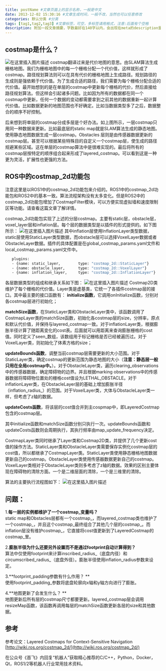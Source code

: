 ```yaml
---
title: postName #文章页面上的显示名称，一般是中文
date: 2013-12-02 15:30:16 #文章生成时间，一般不改，当然也可以任意修改
categories: 默认分类 #分类
tags: [tag1,tag2,tag3] #文章标签，可空，多标签请用格式，注意:后面有个空格
description: 附加一段文章摘要，字数最好在140字以内，会出现在meta的description里面
---
```


## costmap是什么？

![在这里插入图片描述](https://img-blog.csdnimg.cn/20200201191858626.png?x-oss-process=image/watermark,type_ZmFuZ3poZW5naGVpdGk,shadow_10,text_aHR0cHM6Ly9ibG9nLmNzZG4ubmV0L3Nob3VmZWk0MDM=,size_16,color_FFFFFF,t_70)
costmap翻译过来是代价地图的意思。由SLAM算法生成栅格地图。我们为栅格地图中的每一个栅格分配一个代价值，这样就形成了costmap。路径规划算法则可以在具有代价的栅格地图上生成路径。规划路径的生成则是强依赖于代价值。为了生成合适的路径，我们需要为每个栅格分配合适的代价值。最开始想到的是在单层的costmap中更新每个栅格的代价，然后直接给路径规划算法。但这样会引起诸多问题。比如因为所有的数据都在同一个costmap中更新，任何一个数据的变动都需要拿到之前其他的数据重新一起计算代价值。比如数据更新的地图范围也不好确定。比如当数据类型多了之后，数据整合的顺序不好控制。

后来想到将单层的costmap分成多层是个好办法。如上图所示，一层costmap只用同一种数据来更新。比如最底层的static map就是SLAM算法生成的静态地图。使用静态地图数据生成一层costmap。Obstacles 层则是由传感器数据更新的costmap层。甚至可以根据某些特殊目的自定义一个costmap层，使生成的路径规避某些区域。这在单层的costmap算法中是很难实现的。最后将所有的costmap层按特定的顺序组合起来形成了layered_costmap。可以看到这是一种更为灵活，扩展性也更强的方法。 

## ROS中的costmap_2d功能包
注意这里是以ROS1中的costmap_2d功能包来介绍的。ROS1中的costmap_2d功能包和ROS2中的基本一致。算法流程架构没有太多变化。但是ROS2中的costmap_2d功能包增加了CostmapFilter模块，可以方便实现虚拟墙和速度限制区等功能。请查看这篇文章了解详情。  



costmap_2d功能包实现了上述的分层costmap。主要有static层，obstacle层，voxel_layer层和inflation层。每个层的数据类型是以插件的形式提供的。如下图所示：
![在这里插入图片描述](https://img-blog.csdnimg.cn/20200202160112364.png)
其中inflation层使用InflationLayer类型数据，static层使用StaticLayer类型数据，而obstacle层可以选择VoxelLayer数据或者ObstacleLayer数据。插件的具体配置是在global_costmap_params.yaml文件和local_costmap_params.yaml文件中。

```bash
   plugins:
   - {name: static_layer,        type: "costmap_2d::StaticLayer"}
   - {name: obstacle_layer,      type: "costmap_2d::VoxelLayer"}
   - {name: inflation_layer,     type: "costmap_2d::InflationLayer"}
```

各层数据类型的组成和继承关系如下图：
![在这里插入图片描述](https://img-blog.csdnimg.cn/20200202164903843.png?x-oss-process=image/watermark,type_ZmFuZ3poZW5naGVpdGk,shadow_10,text_aHR0cHM6Ly9ibG9nLmNzZG4ubmV0L3Nob3VmZWk0MDM=,size_16,color_FFFFFF,t_70)
Costmap2D类维护了每个栅格的代价值。Layer类是虚基类，它统一了各插件costmap层的接口。其中最主要的接口函数有：
**initialize函数**，它调用onInitialize函数，分别对各costmap层进行初始化；

**matchSize函数**，在StaticLayer类和ObstacleLayer类中，该函数调用了CostmapLayer类的matchSize函数，初始化各costmap层的size，分辨率，原点和默认代价值，并保持与layered_costmap一致。对于inflationLayer类，根据膨胀半径计算了随距离变化的cost表。后面就可以用距离来查询膨胀栅格的cost值。同时定义了seen_数组，该数组用于标记栅格是否已经被遍历过。对于VoxelLayer类，则初始化了体素方格的size；

**updateBounds函数**，调整当前costmap层需要更新的大小范围。对于StaticLayer类，确定costmap的更新范围为静态地图的大小（**注意：静态层一般只用在全局costmap中。**）。对于ObstacleLayer类，遍历clearing_observations中的传感器数据，确定障碍物的边界。并且根据marking observations中的传感器数据将障碍物位置处的栅格cost值设为LETHAL_OBSTACLE。对于inflationLayer类，在ObstacleLayer层的基础上增加膨胀半径（inflation_radius_）的范围。对于VoxelLayer类，大体与ObstacleLayer类一样，但考虑了z轴的数据。

**updateCosts函数**，将该层的cost值合并到主cospmap中，即LayeredCostmap包含的costmap层。

其中initialize函数和matchSize函数分别只执行一次。updateBounds函数和updateCosts函数则会周期执行，其执行频率由map_update_frequency决定。

CostmapLayer类同时继承了Layer类和Costmap2D类，并提供了几个更新cost值的操作方法。StaticLayer类和ObstacleLayer类需要保存实例化costmap层的cost值，所以都继承了CostmapLayer类。StaticLayer类使用静态栅格地图数据更新自己的costmap。ObstacleLayer类使用传感器数据更新自己的costmap。VoxelLayer类相对于ObstacleLayer类则多考虑了z轴的数据。效果的区别主要体现在障碍物的清除方面。一个是二维层面的清除，一个是三维里的清除。

算法的主要执行流程图如下：
![在这里插入图片描述](https://img-blog.csdnimg.cn/20200202230758394.png?x-oss-process=image/watermark,type_ZmFuZ3poZW5naGVpdGk,shadow_10,text_aHR0cHM6Ly9ibG9nLmNzZG4ubmV0L3Nob3VmZWk0MDM=,size_16,color_FFFFFF,t_70)

## 问题：

1.**每一层的实例都维护了一个costmap_变量吗？**  
static map和Obstacles层都有一个costmap_，而layered_costmap类也维护了一个costmap_，并且这个costmap_最终组合了其他几个层的costmap_。而inflation层没有维护costmap_，它直接将cost值更新到了LayeredCostmap的costmap_里。

2.**膨胀半径为什么还要另外设置而不是通过footprint自动计算得到？**  
算法中仅使用footprint来计算inscribed_radius_（底盘内径）和circumscribed_radius_（底盘外径）。膨胀半径使用inflation_radius参数来设定。

3.**footprint_padding参数有什么作用？ **   
使用footprint_padding_参数将底盘轮廓向x轴和y轴方向进行了膨胀。

4.**地图更新了会发生什么？ **   
地图更新后所有层的costmap尺寸都要更新。layered_costmap层会调用resizeMap函数，该函数再调用每层的matchSize函数更新各层的size和其他数据。

## 参考

参考论文：Layered Costmaps for Context-Sensitive Navigation  
[http://wiki.ros.org/costmap_2d/](http://wiki.ros.org/costmap_2d/)

在公众号《首飞》内回复“机器人”获取精心推荐的C/C++，Python，Docker，Qt，ROS1/2等机器人行业常用技术资料。